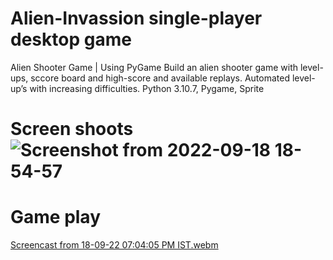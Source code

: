 # Alien-Invassion single-player desktop game 
Alien Shooter Game | Using PyGame
Build an alien shooter game with level-ups, sccore board and high-score and available replays.
Automated level-up’s with increasing difficulties.
Python 3.10.7, Pygame, Sprite

# Screen shoots ![Screenshot from 2022-09-18 18-54-57](https://user-images.githubusercontent.com/88018904/190904764-2b0fdcb5-b5b7-4c5b-a46f-572209f25c6e.png)

# Game play

[Screencast from 18-09-22 07:04:05 PM IST.webm](https://user-images.githubusercontent.com/88018904/190904897-cda2c01d-ad09-44d0-ac50-efdfecfecf8a.webm)
